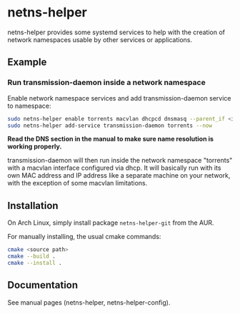 netns-helper
==============================

netns-helper provides some systemd services to help with the creation of network namespaces usable by other services or applications.

## Example

### Run transmission-daemon inside a network namespace

Enable network namespace services and add transmission-daemon service to namespace:

```sh
sudo netns-helper enable torrents macvlan dhcpcd dnsmasq --parent_if <interface> --now
sudo netns-helper add-service transmission-daemon torrents --now
```

**Read the DNS section in the manual to make sure name resolution is working properly.**

transmission-daemon will then run inside the network namespace "torrents" with a macvlan interface configured via dhcp. It will basically run with its own MAC address and IP address like a separate machine on your network, with the exception of some macvlan limitations.

## Installation

On Arch Linux, simply install package `netns-helper-git` from the AUR.

For manually installing, the usual cmake commands:

```sh
cmake <source path>
cmake --build .
cmake --install .
```

## Documentation

See manual pages (netns-helper, netns-helper-config).
